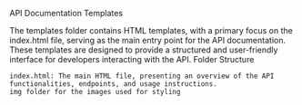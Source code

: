 API Documentation Templates

The templates folder contains HTML templates, with a primary focus on the index.html file, serving as the main entry point for the API documentation. These templates are designed to provide a structured and user-friendly interface for developers interacting with the API.
Folder Structure

    index.html: The main HTML file, presenting an overview of the API functionalities, endpoints, and usage instructions.
    img folder for the images used for styling
